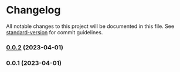 # Changelog

All notable changes to this project will be documented in this file. See [standard-version](https://github.com/conventional-changelog/standard-version) for commit guidelines.

### [0.0.2](https://github.com/sebastianO1995/vue-quiz/compare/v0.0.1...v0.0.2) (2023-04-01)

### 0.0.1 (2023-04-01)
